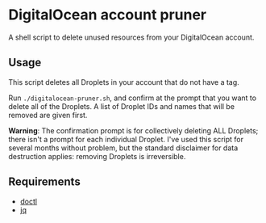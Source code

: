 # DigitalOcean account pruner

A shell script to delete unused resources from your DigitalOcean account.

## Usage

This script deletes all Droplets in your account that do not have a tag.

Run `./digitalocean-pruner.sh`, and confirm at the prompt that you want to delete all of the Droplets. A list of Droplet IDs and names that will be removed are given first.

**Warning**: The confirmation prompt is for collectively deleting ALL Droplets; there isn't a prompt for each individual Droplet. I've used this script for several months without problem, but the standard disclaimer for data destruction applies: removing Droplets is irreversible.

## Requirements

* [doctl](https://github.com/digitalocean/doctl)
* [jq](https://stedolan.github.io/jq/)

